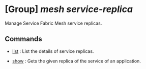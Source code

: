 # [Group] _mesh service-replica_

Manage Service Fabric Mesh service replicas.

## Commands

- [list](/Commands/mesh/service-replica/_list.md)
: List the details of service replicas.

- [show](/Commands/mesh/service-replica/_show.md)
: Gets the given replica of the service of an application.
